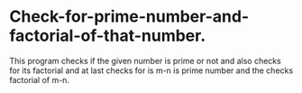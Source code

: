 # Check-for-prime-number-and-factorial-of-that-number.
This program checks if the given number is prime or not and also checks for its factorial and at last checks for is m-n is prime number and the checks factorial of m-n.

